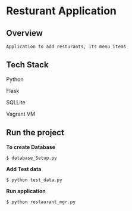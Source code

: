 # Resturant Application

## Overview

```
Application to add resturants, its menu items

```

## Tech Stack
Python

Flask

SQLLite

Vagrant VM


## Run the project

**To create Database**
```
$ database_Setup.py
```

**Add Test data**

```
$ python test_data.py

```

**Run application**

```
$ python restaurant_mgr.py

```